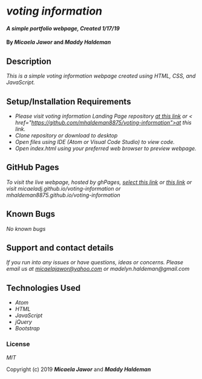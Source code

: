 # _voting information_

#### _A simple portfolio webpage, Created 1/17/19_

#### By _**Micaela Jawor**_ and _**Maddy Haldeman**_

## Description

_This is a simple voting information webpage created using HTML, CSS, and JavaScript._

## Setup/Installation Requirements

* _Please visit voting information Landing Page repository <a href="https://github.com/MicaelaDJ/voting-information">at this link</a> or < href="https://github.com/mhaldeman8875/voting-information">at this link._
* _Clone repository or download to desktop_
* _Open files using IDE (Atom or Visual Code Studio) to view code._
* _Open index.html using your preferred web browser to preview webpage._


## GitHub Pages

_To visit the live webpage, hosted by ghPages, <a href="#">select this link</a> or <a href="#">this link</a> or visit micaeladj.github.io/voting-information or mhaldeman8875.github.io/voting-information_

## Known Bugs

_No known bugs_

## Support and contact details

_If you run into any issues or have questions, ideas or concerns.  Please email us at micaelajawor@yahoo.com or madelyn.haldeman@gmail.com_

## Technologies Used

* _Atom_
* _HTML_
* _JavaScript_
* _jQuery_
* _Bootstrap_

### License

*MIT*

Copyright (c) 2019 **_Micaela Jawor_** and **_Maddy Haldeman_**
